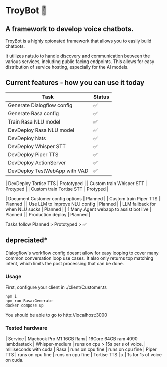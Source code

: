 # TroyBot :guide_dog:

## A framework to develop voice chatbots.

TroyBot is a highly opionated framework that allows you to easily build chatbots.

It utilizes nats.io to handle discovery and communication between the various services, including public facing endpoints.
This allows for easy distribution of service hosting, especially for the AI models.





## Current features - how you can use it today

| Task | Status |
| --- | --- |
| Generate Dialogflow config | ✅ | depreciated*
| Generate Rasa config | ✅ | npm run Rasa:Generate
| Train Rasa NLU model | ✅ |  npm run Rasa:Generate
| DevDeploy Rasa NLU model | ✅ | 
| DevDeploy Nats | ✅ | 
| DevDeploy Whisper STT | ✅ |
| DevDeploy Piper TTS | ✅ |
| DevDeploy ActionServer | ✅ |
| DevDeploy TestWebApp with VAD | ✅ |

| DevDeploy Tortise TTS | Prototyped |
| Custom train Whisper STT | Protyped |
| Custom train Tortise STT | Protyped |

| Document Customer config options | Planned |
| Custom train Piper TTS | Planned |
| Use LLM to improve NLU config | Planned |
| LLM fallback for when NLU sucks | Planned |
| 1:Many Agent webapp to assist bot live | Planned |
| Production deploy | Planned |




Tasks follow Planned > Prototyped > ✅ 



## depreciated*
Dialogflow's workflow config doesnt allow for easy looping to cover many common conversation loop use cases.
It also only returns top matching intent, which limits the post processing that can be done.


### Usage

First, configure your client in ./client/Customer.ts

```
npm i
npm run Rasa:Generate
docker compose up
```

You should be able to go to http://localhost:3000 




### Tested hardware

| Service | Macbook Pro M1 16GB Ram | 16Core 64GB ram 4090 lambdastack
| Whisper-medium | runs on cpu > 15s per s of voice. | milliseconds with cuda
| Rasa  | runs on cpu fine | runs on cpu fine
| Piper TTS | runs on cpu fine | runs on cpu fine
| Tortise TTS | x | 1s for 1s of voice on cuda. 




